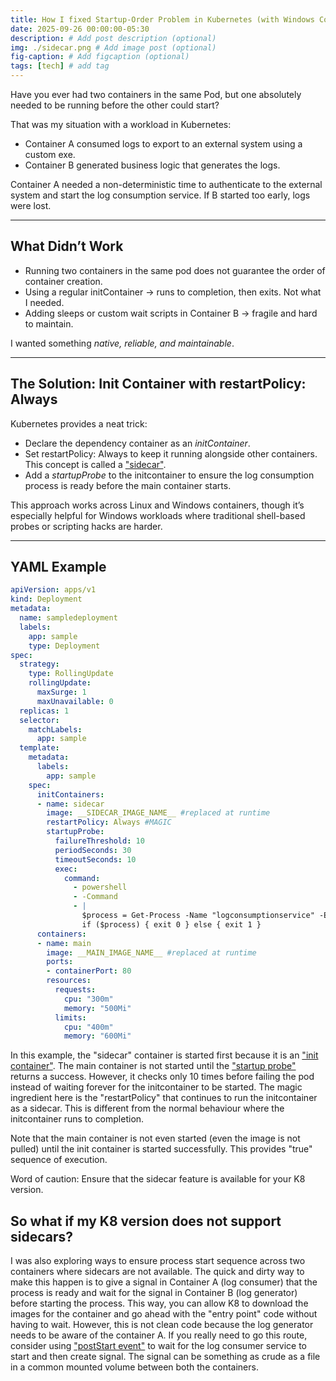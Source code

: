 ```yaml
---
title: How I fixed Startup-Order Problem in Kubernetes (with Windows Containers)
date: 2025-09-26 00:00:00-05:30
description: # Add post description (optional)
img: ./sidecar.png # Add image post (optional)
fig-caption: # Add figcaption (optional)
tags: [tech] # add tag
---
```


Have you ever had two containers in the same Pod, but one absolutely needed to be running before the other could start?  

That was my situation with a workload in Kubernetes:

- Container A consumed logs to export to an external system using a custom exe.  
- Container B generated business logic that generates the logs.  

Container A needed a non-deterministic time to authenticate to the external system and start the log consumption service. If B started too early, logs were lost.

---

## What Didn’t Work
- Running two containers in the same pod does not guarantee the order of container creation.
- Using a regular initContainer → runs to completion, then exits. Not what I needed.  
- Adding sleeps or custom wait scripts in Container B → fragile and hard to maintain.  

I wanted something *native, reliable, and maintainable*.  

---

## The Solution: Init Container with restartPolicy: Always

Kubernetes provides a neat trick:

- Declare the dependency container as an *initContainer*.  
- Set restartPolicy: Always to keep it running alongside other containers. This concept is called a ["sidecar"](https://kubernetes.io/docs/concepts/workloads/pods/sidecar-containers/). 
- Add a *startupProbe* to the initcontainer to ensure the log consumption process is ready before the main container starts.  

This approach works across Linux and Windows containers, though it’s especially helpful for Windows workloads where traditional shell-based probes or scripting hacks are harder.  

---

## YAML Example

```yaml
apiVersion: apps/v1
kind: Deployment
metadata:
  name: sampledeployment
  labels: 
    app: sample
    type: Deployment
spec:
  strategy:
    type: RollingUpdate
    rollingUpdate:
      maxSurge: 1
      maxUnavailable: 0
  replicas: 1
  selector:
    matchLabels:
      app: sample
  template:
    metadata:
      labels:
        app: sample
    spec:
      initContainers:
      - name: sidecar
        image: __SIDECAR_IMAGE_NAME__ #replaced at runtime
        restartPolicy: Always #MAGIC
        startupProbe:
          failureThreshold: 10
          periodSeconds: 30
          timeoutSeconds: 10
          exec:
            command:
              - powershell
              - -Command
              - |
                $process = Get-Process -Name "logconsumptionservice" -ErrorAction SilentlyContinue
                if ($process) { exit 0 } else { exit 1 }
      containers:
      - name: main
        image: __MAIN_IMAGE_NAME__ #replaced at runtime
        ports: 
        - containerPort: 80
        resources:
          requests:
            cpu: "300m"
            memory: "500Mi"
          limits:
            cpu: "400m"
            memory: "600Mi"
```
In this example, the "sidecar" container is started first because it is an ["init container"](https://kubernetes.io/docs/concepts/workloads/pods/init-containers/). The main container is not started until the ["startup probe"](https://kubernetes.io/docs/concepts/configuration/liveness-readiness-startup-probes/#startup-probe) returns a success. However, it checks only 10 times before failing the pod instead of waiting forever for the initcontainer to be started.
The magic ingredient here is the "restartPolicy" that continues to run the initcontainer as a sidecar. This is different from the normal behaviour where the initcontainer runs to completion.

Note that the main container is not even started (even the image is not pulled) until the init container is started successfully. This provides "true" sequence of execution.


Word of caution: Ensure that the sidecar feature is available for your K8 version.

## So what if my K8 version does not support sidecars?
I was also exploring ways to ensure process start sequence across two containers where sidecars are not available. The quick and dirty way to make this happen is to give a signal in Container A (log consumer) that the process is ready and wait for the signal in Container B (log generator) before starting the process. This way, you can allow K8 to download the images for the container and go ahead with the "entry point" code without having to wait. However, this is not clean code because the log generator needs to be aware of the container A.
If you really need to go this route, consider using ["postStart event"](https://kubernetes.io/docs/tasks/configure-pod-container/attach-handler-lifecycle-event/) to wait for the log consumer service to start and then create signal. The signal can be something as crude as a file in a common mounted volume between both the containers.
